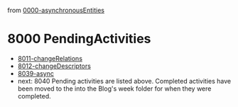 from [0000-asynchronousEntities](../0000-asynchronousEntities.md)
# 8000 PendingActivities
- [8011-changeRelations](8011-changeRelations.md)
- [8012-changeDescriptors](8012-changeDescriptors.md)
- [8039-async](8039-async.md)
- next: 8040
Pending activities are listed above. Completed activities have been moved to the into the Blog's week folder for when they were completed.